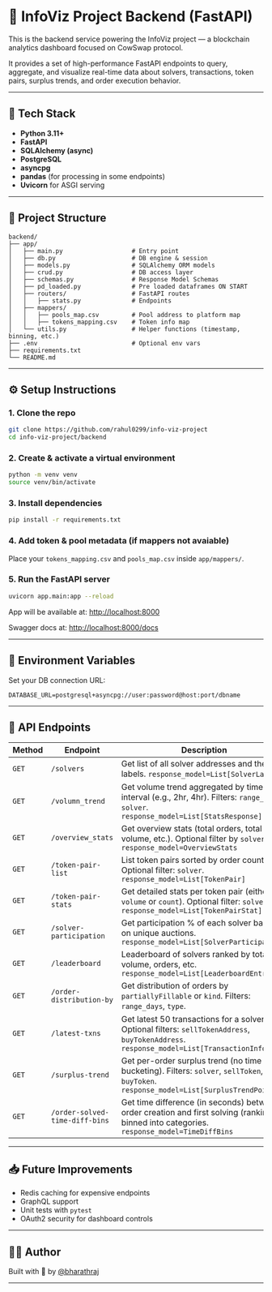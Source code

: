# 🧠 InfoViz Project Backend (FastAPI)

This is the backend service powering the InfoViz project — a blockchain analytics dashboard focused on CowSwap protocol.

It provides a set of high-performance FastAPI endpoints to query, aggregate, and visualize real-time data about solvers, transactions, token pairs, surplus trends, and order execution behavior.

---

## 🚀 Tech Stack

- **Python 3.11+**
- **FastAPI**
- **SQLAlchemy (async)**
- **PostgreSQL**
- **asyncpg**
- **pandas** (for processing in some endpoints)
- **Uvicorn** for ASGI serving

---

## 📁 Project Structure

```
backend/
├── app/
│   ├── main.py                   # Entry point
│   ├── db.py                     # DB engine & session
│   ├── models.py                 # SQLAlchemy ORM models
│   ├── crud.py                   # DB access layer
│   ├── schemas.py                # Response Model Schemas
│   ├── pd_loaded.py              # Pre loaded dataframes ON START
│   ├── routers/                  # FastAPI routes
│   │   ├── stats.py              # Endpoints
│   ├── mappers/
│   │   ├── pools_map.csv         # Pool address to platform map
│   │   ├── tokens_mapping.csv    # Token info map
│   └── utils.py                  # Helper functions (timestamp, binning, etc.)
├── .env                          # Optional env vars
├── requirements.txt
└── README.md
```

---

## ⚙️ Setup Instructions

### 1. Clone the repo

```bash
git clone https://github.com/rahul0299/info-viz-project
cd info-viz-project/backend
```

### 2. Create & activate a virtual environment

```bash
python -m venv venv
source venv/bin/activate
```

### 3. Install dependencies

```bash
pip install -r requirements.txt
```

### 4. Add token & pool metadata (if mappers not avaiable)

Place your `tokens_mapping.csv` and `pools_map.csv` inside `app/mappers/`.

### 5. Run the FastAPI server

```bash
uvicorn app.main:app --reload
```

App will be available at: [http://localhost:8000](http://localhost:8000)

Swagger docs at: [http://localhost:8000/docs](http://localhost:8000/docs)

---

## 🔌 Environment Variables

Set your DB connection URL:

```env
DATABASE_URL=postgresql+asyncpg://user:password@host:port/dbname
```

---

## 🔌 API Endpoints

| Method | Endpoint                       | Description                                                                                                                                 |
| ------ | ------------------------------ | ------------------------------------------------------------------------------------------------------------------------------------------- |
| `GET`  | `/solvers`                     | Get list of all solver addresses and their labels. `response_model=List[SolverLabel]`                                                       |
| `GET`  | `/volumn_trend`                | Get volume trend aggregated by time interval (e.g., 2hr, 4hr). Filters: `range_days`, `solver`. `response_model=List[StatsResponse]`        |
| `GET`  | `/overview_stats`              | Get overview stats (total orders, total volume, etc.). Optional filter by `solver`. `response_model=OverviewStats`                          |
| `GET`  | `/token-pair-list`             | List token pairs sorted by order count. Optional filter: `solver`. `response_model=List[TokenPair]`                                         |
| `GET`  | `/token-pair-stats`            | Get detailed stats per token pair (either `volume` or `count`). Optional filter: `solver`. `response_model=List[TokenPairStat]`             |
| `GET`  | `/solver-participation`        | Get participation % of each solver based on unique auctions. `response_model=List[SolverParticipation]`                                     |
| `GET`  | `/leaderboard`                 | Leaderboard of solvers ranked by total volume, orders, etc. `response_model=List[LeaderboardEntry]`                                         |
| `GET`  | `/order-distribution-by`       | Get distribution of orders by `partiallyFillable` or `kind`. Filters: `range_days`, `type`.                                                 |
| `GET`  | `/latest-txns`                 | Get latest 50 transactions for a solver. Optional filters: `sellTokenAddress`, `buyTokenAddress`. `response_model=List[TransactionInfo]`    |
| `GET`  | `/surplus-trend`               | Get per-order surplus trend (no time bucketing). Filters: `solver`, `sellToken`, `buyToken`. `response_model=List[SurplusTrendPoint]`       |
| `GET`  | `/order-solved-time-diff-bins` | Get time difference (in seconds) between order creation and first solving (ranking=1) binned into categories. `response_model=TimeDiffBins` |

---

## 📥 Future Improvements

- Redis caching for expensive endpoints
- GraphQL support
- Unit tests with `pytest`
- OAuth2 security for dashboard controls

---

## 🧑‍💻 Author

Built with 💙 by [@bharathraj](https://github.com/bharathraj)

---
